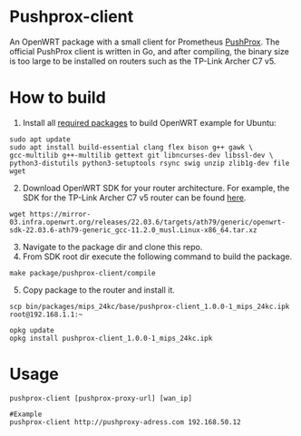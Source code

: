 # Pushprox-client
An OpenWRT package with a small client for Prometheus [PushProx](https://github.com/prometheus-community/PushProx). 
The official PushProx client is written in Go, and after compiling, the binary size is too large to be installed on 
routers such as the TP-Link Archer C7 v5.

# How to build
1.  Install all [required packages](https://openwrt.org/docs/guide-developer/toolchain/install-buildsystem)
to build OpenWRT example for Ubuntu:
```
sudo apt update
sudo apt install build-essential clang flex bison g++ gawk \
gcc-multilib g++-multilib gettext git libncurses-dev libssl-dev \
python3-distutils python3-setuptools rsync swig unzip zlib1g-dev file wget
```
2. Download OpenWRT SDK for your router architecture. For example, the SDK for the TP-Link Archer C7 v5 router can be 
found [here](https://mirror-03.infra.openwrt.org/releases/22.03.6/targets/ath79/generic/).
```commandline
wget https://mirror-03.infra.openwrt.org/releases/22.03.6/targets/ath79/generic/openwrt-sdk-22.03.6-ath79-generic_gcc-11.2.0_musl.Linux-x86_64.tar.xz 
```
3. Navigate to the package dir and clone this repo.
4. From SDK root dir execute the following command to build the package.
```commandline
make package/pushprox-client/compile
```
5. Copy package to the router and install it.
```commandline
scp bin/packages/mips_24kc/base/pushprox-client_1.0.0-1_mips_24kc.ipk root@192.168.1.1:~

opkg update
opkg install pushprox-client_1.0.0-1_mips_24kc.ipk
```

# Usage
```commandline
pushprox-client [pushprox-proxy-url] [wan_ip]

#Example 
pushprox-client http://pushproxy-adress.com 192.168.50.12
```
